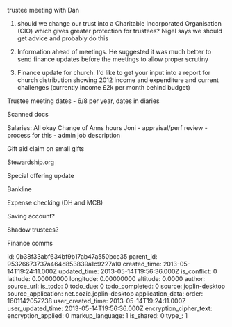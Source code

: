 trustee meeting with Dan

1) should we change our trust into a Charitable Incorporated Organisation (CIO) which gives greater protection for trustees? Nigel says we should get advice and probably do this

2) Information ahead of meetings. He suggested it was much better to send finance updates before the meetings to allow proper scrutiny

3) Finance update for church. I'd like to get your input into a report for church distribution showing 2012 income and expenditure and current challenges (currently income £2k per month behind budget)

Trustee meeting dates - 6/8 per year, dates in diaries

Scanned docs

Salaries:
All okay
Change of Anns hours
Joni - appraisal/perf review - process for this - admin job description

Gift aid claim on small gifts

Stewardship.org

Special offering update

Bankline

Expense checking (DH and MCB)

Saving account?

Shadow trustees?

Finance comms

id: 0b38f33abf634bf9b17ab47a550bcc35
parent_id: 95326673737a464d853839a1c9227a10
created_time: 2013-05-14T19:24:11.000Z
updated_time: 2013-05-14T19:56:36.000Z
is_conflict: 0
latitude: 0.00000000
longitude: 0.00000000
altitude: 0.0000
author: 
source_url: 
is_todo: 0
todo_due: 0
todo_completed: 0
source: joplin-desktop
source_application: net.cozic.joplin-desktop
application_data: 
order: 1601142057238
user_created_time: 2013-05-14T19:24:11.000Z
user_updated_time: 2013-05-14T19:56:36.000Z
encryption_cipher_text: 
encryption_applied: 0
markup_language: 1
is_shared: 0
type_: 1